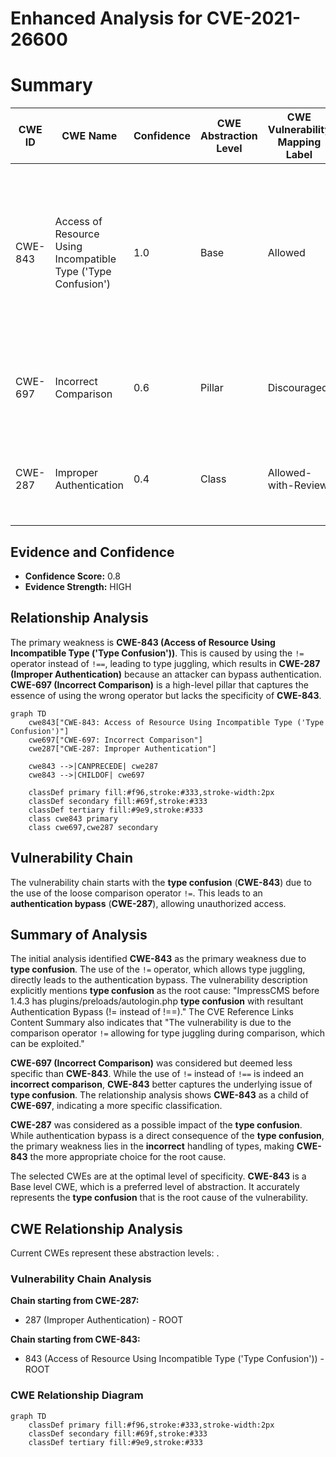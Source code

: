 # Enhanced Analysis for CVE-2021-26600

# Summary
| CWE ID | CWE Name | Confidence | CWE Abstraction Level | CWE Vulnerability Mapping Label | CWE-Vulnerability Mapping Notes |
|---|---|---|---|---|---|
| CWE-843 | Access of Resource Using Incompatible Type ('Type Confusion') | 1.0 | Base | Allowed | Primary CWE.  The vulnerability stems from using a loose comparison operator `!=` instead of a strict one `!==`, leading to **type confusion** and authentication bypass. |
| CWE-697 | Incorrect Comparison | 0.6 | Pillar | Discouraged | Secondary Candidate.  The use of `!=` instead of `!==` represents an **incorrect comparison**. |
| CWE-287 | Improper Authentication | 0.4 | Class | Allowed-with-Review | Secondary Candidate. The **type confusion** led to an **authentication bypass**. |

## Evidence and Confidence

*   **Confidence Score:** 0.8
*   **Evidence Strength:** HIGH

## Relationship Analysis
The primary weakness is **CWE-843 (Access of Resource Using Incompatible Type ('Type Confusion'))**. This is caused by using the `!=` operator instead of `!==`, leading to type juggling, which results in **CWE-287 (Improper Authentication)** because an attacker can bypass authentication. **CWE-697 (Incorrect Comparison)** is a high-level pillar that captures the essence of using the wrong operator but lacks the specificity of **CWE-843**.

```mermaid
graph TD
    cwe843["CWE-843: Access of Resource Using Incompatible Type ('Type Confusion')"]
    cwe697["CWE-697: Incorrect Comparison"]
    cwe287["CWE-287: Improper Authentication"]

    cwe843 -->|CANPRECEDE| cwe287
    cwe843 -->|CHILDOF| cwe697

    classDef primary fill:#f96,stroke:#333,stroke-width:2px
    classDef secondary fill:#69f,stroke:#333
    classDef tertiary fill:#9e9,stroke:#333
    class cwe843 primary
    class cwe697,cwe287 secondary
```

## Vulnerability Chain
The vulnerability chain starts with the **type confusion** (**CWE-843**) due to the use of the loose comparison operator `!=`. This leads to an **authentication bypass** (**CWE-287**), allowing unauthorized access.

## Summary of Analysis
The initial analysis identified **CWE-843** as the primary weakness due to **type confusion**. The use of the `!=` operator, which allows type juggling, directly leads to the authentication bypass. The vulnerability description explicitly mentions **type confusion** as the root cause: "ImpressCMS before 1.4.3 has plugins/preloads/autologin.php **type confusion** with resultant Authentication Bypass (!= instead of !==)." The CVE Reference Links Content Summary also indicates that "The vulnerability is due to the comparison operator `!=` allowing for type juggling during comparison, which can be exploited."

**CWE-697 (Incorrect Comparison)** was considered but deemed less specific than **CWE-843**. While the use of `!=` instead of `!==` is indeed an **incorrect comparison**, **CWE-843** better captures the underlying issue of **type confusion**.  The relationship analysis shows **CWE-843** as a child of **CWE-697**, indicating a more specific classification.

**CWE-287** was considered as a possible impact of the **type confusion**. While authentication bypass is a direct consequence of the **type confusion**, the primary weakness lies in the **incorrect** handling of types, making **CWE-843** the more appropriate choice for the root cause.

The selected CWEs are at the optimal level of specificity. **CWE-843** is a Base level CWE, which is a preferred level of abstraction. It accurately represents the **type confusion** that is the root cause of the vulnerability.


## CWE Relationship Analysis

Current CWEs represent these abstraction levels: .


### Vulnerability Chain Analysis

**Chain starting from CWE-287:**
- 287 (Improper Authentication) - ROOT


**Chain starting from CWE-843:**
- 843 (Access of Resource Using Incompatible Type ('Type Confusion')) - ROOT



### CWE Relationship Diagram

```mermaid
graph TD
    classDef primary fill:#f96,stroke:#333,stroke-width:2px
    classDef secondary fill:#69f,stroke:#333
    classDef tertiary fill:#9e9,stroke:#333
```